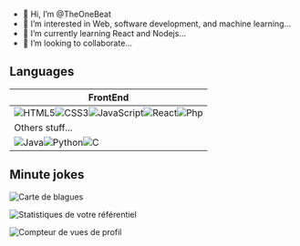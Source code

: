- 👋 Hi, I’m @TheOneBeat
- 👀 I’m interested in Web, software development, and machine learning... 
- 🌱 I’m currently learning React and Nodejs...
- 💞️ I’m looking to collaborate...

<!---
TheOneBeat/TheOneBeat is a ✨ special ✨ repository because its `README.md` (this file) appears on your GitHub profile.
You can click the Preview link to take a look at your changes.
--->
## Languages
|FrontEnd|
|---------
![HTML5](https://img.shields.io/badge/html5-%23E34F26.svg?style=for-the-badge&logo=html5&logoColor=white)![CSS3](https://img.shields.io/badge/css3-%231572B6.svg?style=for-the-badge&logo=css3&logoColor=white)![JavaScript](https://img.shields.io/badge/javascript-%23323330.svg?style=for-the-badge&logo=javascript&logoColor=%23F7DF1E)![React](https://img.shields.io/badge/react-%2320232a.svg?style=for-the-badge&logo=react&logoColor=%2361DAFB)![Php](https://img.shields.io/badge/php-%23330.svg?style=for-the-badge&logo=php&logoColor=%8993be)|
|Others stuff...|
![Java](https://img.shields.io/badge/java-%23ED8B00.svg?style=for-the-badge&logo=java&logoColor=white)![Python](https://img.shields.io/badge/python-3670A0?style=for-the-badge&logo=python&logoColor=ffdd54)![C](https://img.shields.io/badge/c-%2300599C.svg?style=for-the-badge&logo=c&logoColor=white)|
## Minute jokes
![Carte de blagues](https://readme-jokes.vercel.app/api)

![Statistiques de votre référentiel](<https://github-readme-stats.vercel.app/api?username=TheOneBeat&show_icons=true>)

![Compteur de vues de profil](https://komarev.com/ghpvc/?username=TheOneBeat)
